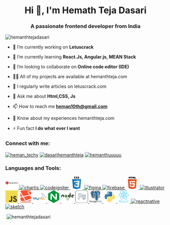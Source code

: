 <h1 align="center">Hi 👋, I'm Hemath Teja Dasari</h1>
<h3 align="center">A passionate frontend developer from India</h3>

<p align="left"> <img src="https://komarev.com/ghpvc/?username=hemanthtejadasari&label=Profile%20views&color=0e75b6&style=flat" alt="hemanthtejadasari" /> </p>

- 🔭 I’m currently working on **Letuscrack**

- 🌱 I’m currently learning **React.Js, Angular.js, MEAN Stack**

- 👯 I’m looking to collaborate on **Online code editor (IDE)**

- 👨‍💻 All of my projects are available at hemanthteja.com

- 📝 I regularly write articles on letuscrack.com

- 💬 Ask me about **Html,CSS, Js**

- 📫 How to reach me **heman10th@gmail.com**

- 📄 Know about my experiences hemanthteja.com

- ⚡ Fun fact **I do what ever I want**

<h3 align="left">Connect with me:</h3>
<p align="left">
<a href="https://twitter.com/heman_techy" target="blank"><img align="center" src="https://cdn.jsdelivr.net/npm/simple-icons@3.0.1/icons/twitter.svg" alt="heman_techy" height="30" width="40" /></a>
<a href="https://linkedin.com/in/dasarihemanthteja" target="blank"><img align="center" src="https://cdn.jsdelivr.net/npm/simple-icons@3.0.1/icons/linkedin.svg" alt="dasarihemanthteja" height="30" width="40" /></a>
<a href="https://instagram.com/hemanthuuuuu" target="blank"><img align="center" src="https://cdn.jsdelivr.net/npm/simple-icons@3.0.1/icons/instagram.svg" alt="hemanthuuuuu" height="30" width="40" /></a>
</p>

<h3 align="left">Languages and Tools:</h3>
<p align="left"> <a href="https://angular.io" target="_blank"> <img src="https://raw.githubusercontent.com/devicons/devicon/master/icons/angularjs/angularjs-original-wordmark.svg" alt="angularjs" width="40" height="40"/> </a> <a href="https://www.chartjs.org" target="_blank"> <img src="https://www.chartjs.org/media/logo-title.svg" alt="chartjs" width="40" height="40"/> </a> <a href="https://codeigniter.com" target="_blank"> <img src="https://cdn.worldvectorlogo.com/logos/codeigniter.svg" alt="codeigniter" width="40" height="40"/> </a> <a href="https://www.w3schools.com/css/" target="_blank"> <img src="https://raw.githubusercontent.com/devicons/devicon/master/icons/css3/css3-original-wordmark.svg" alt="css3" width="40" height="40"/> </a> <a href="https://www.figma.com/" target="_blank"> <img src="https://www.vectorlogo.zone/logos/figma/figma-icon.svg" alt="figma" width="40" height="40"/> </a> <a href="https://firebase.google.com/" target="_blank"> <img src="https://www.vectorlogo.zone/logos/firebase/firebase-icon.svg" alt="firebase" width="40" height="40"/> </a> <a href="https://www.w3.org/html/" target="_blank"> <img src="https://raw.githubusercontent.com/devicons/devicon/master/icons/html5/html5-original-wordmark.svg" alt="html5" width="40" height="40"/> </a> <a href="https://www.adobe.com/in/products/illustrator.html" target="_blank"> <img src="https://www.vectorlogo.zone/logos/adobe_illustrator/adobe_illustrator-icon.svg" alt="illustrator" width="40" height="40"/> </a> <a href="https://developer.mozilla.org/en-US/docs/Web/JavaScript" target="_blank"> <img src="https://raw.githubusercontent.com/devicons/devicon/master/icons/javascript/javascript-original.svg" alt="javascript" width="40" height="40"/> </a> <a href="https://laravel.com/" target="_blank"> <img src="https://raw.githubusercontent.com/devicons/devicon/master/icons/laravel/laravel-plain-wordmark.svg" alt="laravel" width="40" height="40"/> </a> <a href="https://www.mysql.com/" target="_blank"> <img src="https://raw.githubusercontent.com/devicons/devicon/master/icons/mysql/mysql-original-wordmark.svg" alt="mysql" width="40" height="40"/> </a> <a href="https://www.nginx.com" target="_blank"> <img src="https://raw.githubusercontent.com/devicons/devicon/master/icons/nginx/nginx-original.svg" alt="nginx" width="40" height="40"/> </a> <a href="https://nodejs.org" target="_blank"> <img src="https://raw.githubusercontent.com/devicons/devicon/master/icons/nodejs/nodejs-original-wordmark.svg" alt="nodejs" width="40" height="40"/> </a> <a href="https://www.photoshop.com/en" target="_blank"> <img src="https://raw.githubusercontent.com/devicons/devicon/master/icons/photoshop/photoshop-line.svg" alt="photoshop" width="40" height="40"/> </a> <a href="https://www.postgresql.org" target="_blank"> <img src="https://raw.githubusercontent.com/devicons/devicon/master/icons/postgresql/postgresql-original-wordmark.svg" alt="postgresql" width="40" height="40"/> </a> <a href="https://www.python.org" target="_blank"> <img src="https://raw.githubusercontent.com/devicons/devicon/master/icons/python/python-original.svg" alt="python" width="40" height="40"/> </a> <a href="https://reactjs.org/" target="_blank"> <img src="https://raw.githubusercontent.com/devicons/devicon/master/icons/react/react-original-wordmark.svg" alt="react" width="40" height="40"/> </a> <a href="https://reactnative.dev/" target="_blank"> <img src="https://reactnative.dev/img/header_logo.svg" alt="reactnative" width="40" height="40"/> </a> <a href="https://www.sketch.com/" target="_blank"> <img src="https://www.vectorlogo.zone/logos/sketchapp/sketchapp-icon.svg" alt="sketch" width="40" height="40"/> </a> </p>

<p>&nbsp;<img align="center" src="https://github-readme-stats.vercel.app/api?username=hemanthtejadasari&show_icons=true&locale=en" alt="hemanthtejadasari" /></p>

